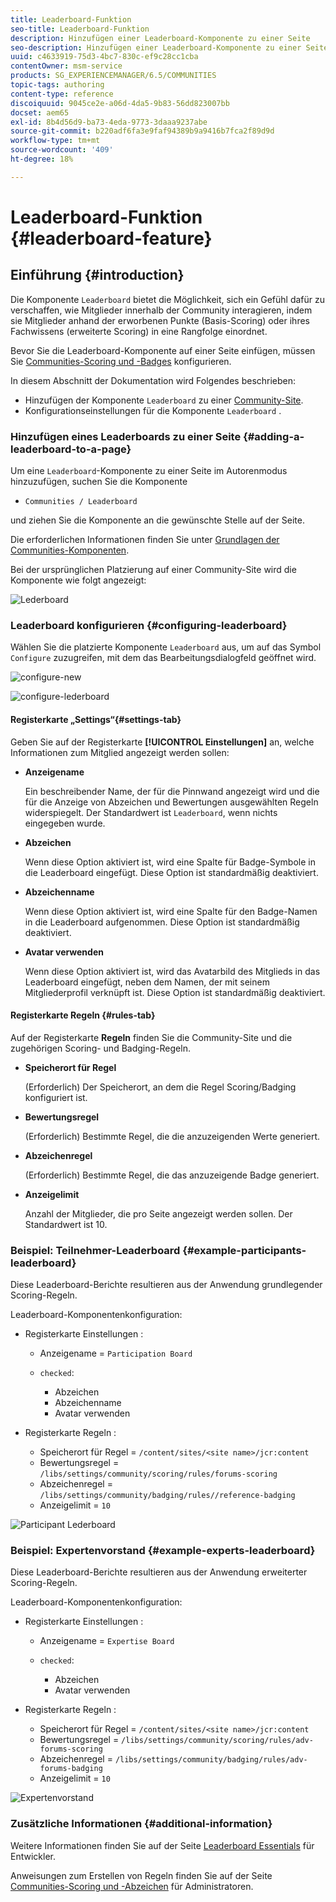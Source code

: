 ```yaml
---
title: Leaderboard-Funktion
seo-title: Leaderboard-Funktion
description: Hinzufügen einer Leaderboard-Komponente zu einer Seite
seo-description: Hinzufügen einer Leaderboard-Komponente zu einer Seite
uuid: c4633919-75d3-4bc7-830c-ef9c28cc1cba
contentOwner: msm-service
products: SG_EXPERIENCEMANAGER/6.5/COMMUNITIES
topic-tags: authoring
content-type: reference
discoiquuid: 9045ce2e-a06d-4da5-9b83-56dd823007bb
docset: aem65
exl-id: 8b4d56d9-ba73-4eda-9773-3daaa9237abe
source-git-commit: b220adf6fa3e9faf94389b9a9416b7fca2f89d9d
workflow-type: tm+mt
source-wordcount: '409'
ht-degree: 18%

---
```


# Leaderboard-Funktion {#leaderboard-feature}

## Einführung {#introduction}

Die Komponente `Leaderboard` bietet die Möglichkeit, sich ein Gefühl dafür zu verschaffen, wie Mitglieder innerhalb der Community interagieren, indem sie Mitglieder anhand der erworbenen Punkte (Basis-Scoring) oder ihres Fachwissens (erweiterte Scoring) in eine Rangfolge einordnet.

Bevor Sie die Leaderboard-Komponente auf einer Seite einfügen, müssen Sie [Communities-Scoring und -Badges](/help/communities/implementing-scoring.md) konfigurieren.

In diesem Abschnitt der Dokumentation wird Folgendes beschrieben:

* Hinzufügen der Komponente `Leaderboard` zu einer [Community-Site](/help/communities/overview.md#community-sites).
* Konfigurationseinstellungen für die Komponente `Leaderboard` .

### Hinzufügen eines Leaderboards zu einer Seite {#adding-a-leaderboard-to-a-page}

Um eine `Leaderboard`-Komponente zu einer Seite im Autorenmodus hinzuzufügen, suchen Sie die Komponente

* `Communities / Leaderboard`

und ziehen Sie die Komponente an die gewünschte Stelle auf der Seite.

Die erforderlichen Informationen finden Sie unter [Grundlagen der Communities-Komponenten](/help/communities/basics.md).

Bei der ursprünglichen Platzierung auf einer Community-Site wird die Komponente wie folgt angezeigt:

![Lederboard](assets/leaderboard.png)

### Leaderboard konfigurieren {#configuring-leaderboard}

Wählen Sie die platzierte Komponente `Leaderboard` aus, um auf das Symbol `Configure` zuzugreifen, mit dem das Bearbeitungsdialogfeld geöffnet wird.

![configure-new](assets/configure-new.png)

![configure-lederboard](assets/configure-leaderboard.png)

#### Registerkarte „Settings“{#settings-tab}

Geben Sie auf der Registerkarte **[!UICONTROL Einstellungen]** an, welche Informationen zum Mitglied angezeigt werden sollen:

* **Anzeigename**

   Ein beschreibender Name, der für die Pinnwand angezeigt wird und die für die Anzeige von Abzeichen und Bewertungen ausgewählten Regeln widerspiegelt.
Der Standardwert ist `Leaderboard`, wenn nichts eingegeben wurde.

* **Abzeichen**

   Wenn diese Option aktiviert ist, wird eine Spalte für Badge-Symbole in die Leaderboard eingefügt.
Diese Option ist standardmäßig deaktiviert.

* **Abzeichenname**

   Wenn diese Option aktiviert ist, wird eine Spalte für den Badge-Namen in die Leaderboard aufgenommen.
Diese Option ist standardmäßig deaktiviert.

* **Avatar verwenden**

   Wenn diese Option aktiviert ist, wird das Avatarbild des Mitglieds in das Leaderboard eingefügt, neben dem Namen, der mit seinem Mitgliederprofil verknüpft ist.
Diese Option ist standardmäßig deaktiviert.

#### Registerkarte Regeln {#rules-tab}

Auf der Registerkarte **Regeln** finden Sie die Community-Site und die zugehörigen Scoring- und Badging-Regeln.

* **Speicherort für Regel**

   (Erforderlich) Der Speicherort, an dem die Regel Scoring/Badging konfiguriert ist.

* **Bewertungsregel**

   (Erforderlich) Bestimmte Regel, die die anzuzeigenden Werte generiert.

* **Abzeichenregel**

   (Erforderlich) Bestimmte Regel, die das anzuzeigende Badge generiert.

* **Anzeigelimit**

   Anzahl der Mitglieder, die pro Seite angezeigt werden sollen. Der Standardwert ist 10.

### Beispiel: Teilnehmer-Leaderboard {#example-participants-leaderboard}

Diese Leaderboard-Berichte resultieren aus der Anwendung grundlegender Scoring-Regeln.

Leaderboard-Komponentenkonfiguration:

* Registerkarte Einstellungen :

   * Anzeigename = `Participation Board`
   * `checked`:

      * Abzeichen
      * Abzeichenname
      * Avatar verwenden

* Registerkarte Regeln :

   * Speicherort für Regel = `/content/sites/<site name>/jcr:content`
   * Bewertungsregel = `/libs/settings/community/scoring/rules/forums-scoring`
   * Abzeichenregel = `/libs/settings/community/badging/rules//reference-badging`
   * Anzeigelimit = `10`

![Participant Lederboard](assets/participants-leaderboard.png)

### Beispiel: Expertenvorstand {#example-experts-leaderboard}

Diese Leaderboard-Berichte resultieren aus der Anwendung erweiterter Scoring-Regeln.

Leaderboard-Komponentenkonfiguration:

* Registerkarte Einstellungen :

   * Anzeigename = `Expertise Board`
   * `checked`:

      * Abzeichen
      * Avatar verwenden

* Registerkarte Regeln :

   * Speicherort für Regel = `/content/sites/<site name>/jcr:content`
   * Bewertungsregel = `/libs/settings/community/scoring/rules/adv-forums-scoring`
   * Abzeichenregel = `/libs/settings/community/badging/rules/adv-forums-badging`
   * Anzeigelimit = `10`

![Expertenvorstand](assets/experts-leaderboard.png)

### Zusätzliche Informationen {#additional-information}

Weitere Informationen finden Sie auf der Seite [Leaderboard Essentials](/help/communities/leaderboard.md) für Entwickler.

Anweisungen zum Erstellen von Regeln finden Sie auf der Seite [Communities-Scoring und -Abzeichen](/help/communities/implementing-scoring.md) für Administratoren.
